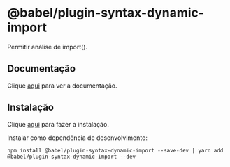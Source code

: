# @babel/plugin-syntax-dynamic-import

Permitir análise de import().

## Documentação

Clique [aqui](https://github.com/babel/babel-archive/tree/master/packages/babel-plugin-syntax-dynamic-import) para ver a documentação.

## Instalação

Clique [aqui](https://www.npmjs.com/package/@babel/plugin-syntax-dynamic-import) para fazer a instalação.

Instalar como dependência de desenvolvimento:

```
npm install @babel/plugin-syntax-dynamic-import --save-dev | yarn add @babel/plugin-syntax-dynamic-import --dev
```